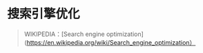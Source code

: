 # 搜索引擎优化

> WIKIPEDIA：[Search engine optimization](https://en.wikipedia.org/wiki/Search_engine_optimization）


